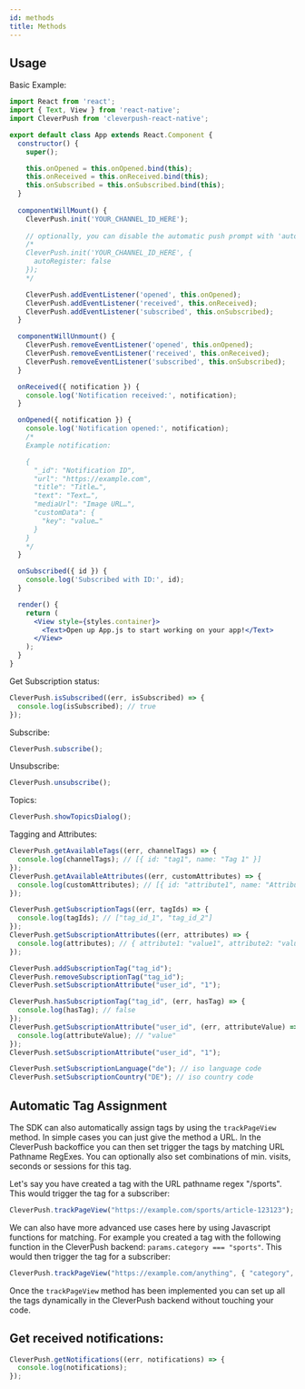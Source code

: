 ```yaml
---
id: methods
title: Methods
---
```


## Usage

Basic Example:

```jsx
import React from 'react';
import { Text, View } from 'react-native';
import CleverPush from 'cleverpush-react-native';

export default class App extends React.Component {
  constructor() {
    super();

    this.onOpened = this.onOpened.bind(this);
    this.onReceived = this.onReceived.bind(this);
    this.onSubscribed = this.onSubscribed.bind(this);
  }
  
  componentWillMount() {
    CleverPush.init('YOUR_CHANNEL_ID_HERE');
    
    // optionally, you can disable the automatic push prompt with 'autoRegister: false':
    /*
    CleverPush.init('YOUR_CHANNEL_ID_HERE', {
      autoRegister: false
    });
    */

    CleverPush.addEventListener('opened', this.onOpened);
    CleverPush.addEventListener('received', this.onReceived);
    CleverPush.addEventListener('subscribed', this.onSubscribed);
  }

  componentWillUnmount() {
    CleverPush.removeEventListener('opened', this.onOpened);
    CleverPush.removeEventListener('received', this.onReceived);
    CleverPush.removeEventListener('subscribed', this.onSubscribed);
  }

  onReceived({ notification }) {
    console.log('Notification received:', notification);
  }

  onOpened({ notification }) {
    console.log('Notification opened:', notification);
    /*
    Example notification:

    {
      "_id": "Notification ID",
      "url": "https://example.com",
      "title": "Title…",
      "text": "Text…",
      "mediaUrl": "Image URL…",
      "customData": {
        "key": "value…"
      }
    }
    */
  }

  onSubscribed({ id }) {
    console.log('Subscribed with ID:', id);
  }

  render() {
    return (
      <View style={styles.container}>
        <Text>Open up App.js to start working on your app!</Text>
      </View>
    );
  }
}
```


Get Subscription status:

```javascript
CleverPush.isSubscribed((err, isSubscribed) => {
  console.log(isSubscribed); // true
});
```


Subscribe:

```javascript
CleverPush.subscribe();
```


Unsubscribe:

```javascript
CleverPush.unsubscribe();
```


Topics:
```javascript
CleverPush.showTopicsDialog();
```


Tagging and Attributes:

```javascript
CleverPush.getAvailableTags((err, channelTags) => {
  console.log(channelTags); // [{ id: "tag1", name: "Tag 1" }]
});
CleverPush.getAvailableAttributes((err, customAttributes) => {
  console.log(customAttributes); // [{ id: "attribute1", name: "Attribute 1" }]
});

CleverPush.getSubscriptionTags((err, tagIds) => {
  console.log(tagIds); // ["tag_id_1", "tag_id_2"]
});
CleverPush.getSubscriptionAttributes((err, attributes) => {
  console.log(attributes); // { attribute1: "value1", attribute2: "value2" }
});

CleverPush.addSubscriptionTag("tag_id");
CleverPush.removeSubscriptionTag("tag_id");
CleverPush.setSubscriptionAttribute("user_id", "1");

CleverPush.hasSubscriptionTag("tag_id", (err, hasTag) => {
  console.log(hasTag); // false
});
CleverPush.getSubscriptionAttribute("user_id", (err, attributeValue) => {
  console.log(attributeValue); // "value"
});
CleverPush.setSubscriptionAttribute("user_id", "1");

CleverPush.setSubscriptionLanguage("de"); // iso language code
CleverPush.setSubscriptionCountry("DE"); // iso country code
```


## Automatic Tag Assignment

The SDK can also automatically assign tags by using the `trackPageView` method. In simple cases you can just give the method a URL. In the CleverPush backoffice you can then set trigger the tags by matching URL Pathname RegExes. You can optionally also set combinations of min. visits, seconds or sessions for this tag.

Let's say you have created a tag with the URL pathname regex "/sports". This would trigger the tag for a subscriber:

```javascript
CleverPush.trackPageView("https://example.com/sports/article-123123");
```

We can also have more advanced use cases here by using Javascript functions for matching. For example you created a tag with the following function in the CleverPush backend: `params.category === "sports"`. This would then trigger the tag for a subscriber:

```javascript
CleverPush.trackPageView("https://example.com/anything", { "category", "sports" });
```

Once the `trackPageView` method has been implemented you can set up all the tags dynamically in the CleverPush backend without touching your code.


## Get received notifications:

```javascript
CleverPush.getNotifications((err, notifications) => {
  console.log(notifications);
});
```
